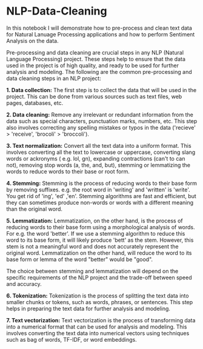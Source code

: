 # NLP-Data-Cleaning

In this notebook I will demonstrate how to pre-process and clean text data for Natural Lanuage Processing applications and how to perform Sentiment Analysis on the data.

Pre-processing and data cleaning are crucial steps in any NLP (Natural Language Processing) project. These steps help to ensure that the data used in the project is of high quality, and ready to be used for further analysis and modeling. The following are the common pre-processing and data cleaning steps in an NLP project:

**1. Data collection:** The first step is to collect the data that will be used in the project. This can be done from various sources such as text files, web pages, databases, etc.


**2. Data cleaning:** Remove any irrelevant or redundant information from the data such as special characters, punctuation marks, numbers, etc. This step also involves correcting any spelling mistakes or typos in the data ('recieve' > 'receive', 'brocoli' > 'broccoli').


**3. Text normalization:** Convert all the text data into a uniform format. This involves converting all the text to lowercase or uppercase, converting slang words or ackronyms ( e.g. lol, gn), expanding contractions (can't to can not), removing stop words (a, the, and, but), stemming or lemmatizing the words to reduce words to their base or root form.


**4. Stemming:** Stemming is the process of reducing words to their base form by removing suffixes. e.g. the root word in 'writing' and 'written' is 'write'. You get rid of 'ing', 'ed' ,'en'. Stemming algorithms are fast and efficient, but they can sometimes produce non-words or words with a different meaning than the original word.


**5. Lemmatization:** Lemmatization, on the other hand, is the process of reducing words to their base form using a morphological analysis of words. For e.g. the word 'better'. If we use a stemming algorithm to reduce this word to its base form, it will likely produce 'bett' as the stem. However, this stem is not a meaningful word and does not accurately represent the original word. Lemmatization on the other hand, will reduce the word to its base form or lemma of the word "better" would be "good".

The choice between stemming and lemmatization will depend on the specific requirements of the NLP project and the trade-off between speed and accuracy.


**6. Tokenization:** Tokenization is the process of splitting the text data into smaller chunks or tokens, such as words, phrases, or sentences. This step helps in preparing the text data for further analysis and modeling.


**7. Text vectorization:** Text vectorization is the process of transforming data into a numerical format that can be used for analysis and modeling. This involves converting the text data into numerical vectors using techniques such as bag of words, TF-IDF, or word embeddings.


